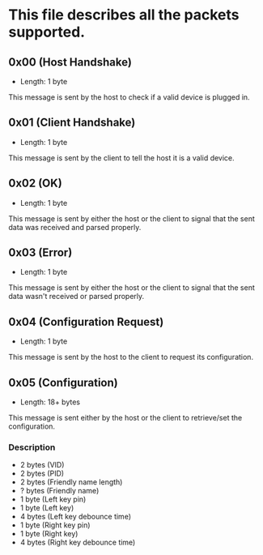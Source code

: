 # This file describes all the packets supported.

## 0x00 (Host Handshake)

- Length: 1 byte

This message is sent by the host to check if a valid device is plugged in.

## 0x01 (Client Handshake)

- Length: 1 byte

This message is sent by the client to tell the host it is a valid device.

## 0x02 (OK)

- Length: 1 byte

This message is sent by either the host or the client to signal that the sent data was received and parsed properly.

## 0x03 (Error)

- Length: 1 byte

This message is sent by either the host or the client to signal that the sent data wasn't received or parsed properly.

## 0x04 (Configuration Request)

- Length: 1 byte

This message is sent by the host to the client to request its configuration.

## 0x05 (Configuration)

- Length: 18+ bytes

This message is sent either by the host or the client to retrieve/set the configuration.

### Description
- 2 bytes (VID)
- 2 bytes (PID)
- 2 bytes (Friendly name length)
- ? bytes (Friendly name)
- 1 byte (Left key pin)
- 1 byte (Left key)
- 4 bytes (Left key debounce time)
- 1 byte (Right key pin)
- 1 byte (Right key)
- 4 bytes (Right key debounce time)
